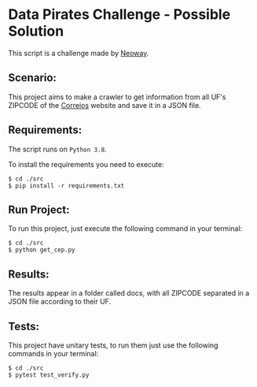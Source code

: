 # Data Pirates Challenge - Possible Solution

This script is a challenge made by [Neoway](neoway.com.br).

## Scenario:

This project aims to make a crawler to get information from all UF's ZIPCODE of the [Correios](http://www.buscacep.correios.com.br/sistemas/buscacep/resultadoBuscaFaixaCep.cfm) website and save it in a JSON file.

## Requirements:

The script runs on `Python 3.8`.

To install the requirements you need to execute:

    $ cd ./src
    $ pip install -r requirements.txt
## Run Project: 

To run this project, just execute the following command in your terminal:
 
    $ cd ./src
    $ python get_cep.py

## Results:

The results appear in a folder called docs, with all ZIPCODE separated in a JSON file according to their UF.
    
## Tests:

This project have unitary tests, to run them just use the following commands in your terminal:

    $ cd ./src
    $ pytest test_verify.py
 
